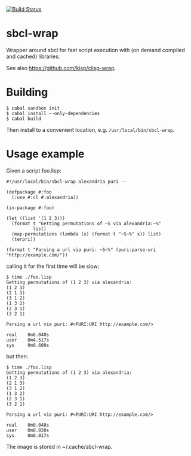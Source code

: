 [![Build Status](https://travis-ci.org/kisp/sbcl-wrap.svg?branch=master)](https://travis-ci.org/kisp/sbcl-wrap)

# sbcl-wrap
Wrapper around sbcl for fast script execution with (on demand compiled and cached) libraries.

See also https://github.com/kisp/clisp-wrap.

# Building
```
$ cabal sandbox init
$ cabal install --only-dependencies
$ cabal build   
```
Then install to a convenient location, e.g. ```/usr/local/bin/sbcl-wrap```.

# Usage example
Given a script foo.lisp:
```
#!/usr/local/bin/sbcl-wrap alexandria puri --

(defpackage #:foo
  (:use #:cl #:alexandria))

(in-package #:foo)

(let ((list '(1 2 3)))
  (format t "Getting permutations of ~S via alexandria:~%"
          list)
  (map-permutations (lambda (x) (format t "~S~%" x)) list)
  (terpri))

(format t "Parsing a url via puri: ~S~%" (puri:parse-uri "http://example.com/"))
```

calling it for the first time will be slow:

```
$ time ./foo.lisp 
Getting permutations of (1 2 3) via alexandria:
(1 2 3)
(2 1 3)
(3 1 2)
(1 3 2)
(2 3 1)
(3 2 1)

Parsing a url via puri: #<PURI:URI http://example.com/>

real    0m6.040s
user    0m4.517s
sys     0m0.600s
```

but then:

```
$ time ./foo.lisp 
Getting permutations of (1 2 3) via alexandria:
(1 2 3)
(2 1 3)
(3 1 2)
(1 3 2)
(2 3 1)
(3 2 1)

Parsing a url via puri: #<PURI:URI http://example.com/>

real    0m0.048s
user    0m0.030s
sys     0m0.017s
```
The image is stored in ~/.cache/sbcl-wrap.
